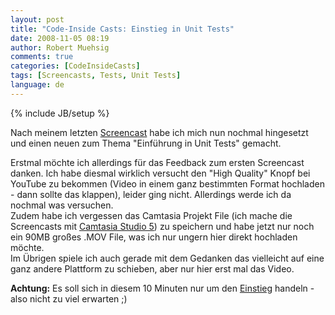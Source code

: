 ```yaml
---
layout: post
title: "Code-Inside Casts: Einstieg in Unit Tests"
date: 2008-11-05 08:19
author: Robert Muehsig
comments: true
categories: [CodeInsideCasts]
tags: [Screencasts, Tests, Unit Tests]
language: de
---
```

{% include JB/setup %}
<p>Nach meinem letzten <a href="{{BASE_PATH}}/2008/10/17/code-inside-casts-jetzt-auch-noch-videos/" target="_blank">Screencast</a> habe ich mich nun nochmal hingesetzt und einen neuen zum Thema "Einführung in Unit Tests" gemacht.</p> <p>Erstmal möchte ich allerdings für das Feedback zum ersten Screencast danken. Ich habe diesmal wirklich versucht den "High Quality" Knopf bei YouTube zu bekommen (Video in einem ganz bestimmten Format hochladen - dann sollte das klappen), leider ging nicht. Allerdings werde ich da nochmal was versuchen.<br>Zudem habe ich vergessen das Camtasia Projekt File (ich mache die Screencasts mit <a href="http://www.techsmith.de/camtasia.asp" target="_blank">Camtasia Studio 5</a>) zu speichern und habe jetzt nur noch ein 90MB großes .MOV File, was ich nur ungern hier direkt hochladen möchte.<br>Im Übrigen spiele ich auch gerade mit dem Gedanken das vielleicht auf eine ganz andere Plattform zu schieben, aber nur hier erst mal das Video.</p> <p><strong>Achtung:</strong> Es soll sich in diesem 10 Minuten nur um den <a href="{{BASE_PATH}}/2008/05/22/howto-einfache-tests-unittests-oder-keine-angst-vor-unittests/" target="_blank">Einstieg</a> handeln - also nicht zu viel erwarten ;)</p> <div class="wlWriterSmartContent" id="scid:5737277B-5D6D-4f48-ABFC-DD9C333F4C5D:c790bc06-8df6-4ec3-9629-e8155fd2afdc" style="padding-right: 0px; display: inline; padding-left: 0px; padding-bottom: 0px; margin: 0px; padding-top: 0px"><div id="39472a23-f24e-4346-81ab-aec34cce2998" style="margin: 0px; padding: 0px; display: inline;"><div><a href="http://youtube.com/watch?v=tjAv1-Qb4rY" target="_new"><img src="{{BASE_PATH}}/assets/wp-images-de/video3de20f7abe50.jpg" galleryimg="no" onload="var downlevelDiv = document.getElementById('39472a23-f24e-4346-81ab-aec34cce2998'); downlevelDiv.innerHTML = &quot;&lt;div&gt;&lt;object width=\&quot;425\&quot; height=\&quot;355\&quot;&gt;&lt;param name=\&quot;movie\&quot; value=\&quot;http://www.youtube.com/v/tjAv1-Qb4rY\&quot;&gt;&lt;\/param&gt;&lt;param name=\&quot;wmode\&quot; value=\&quot;transparent\&quot;&gt;&lt;\/param&gt;&lt;embed src=\&quot;http://www.youtube.com/v/tjAv1-Qb4rY\&quot; type=\&quot;application/x-shockwave-flash\&quot; wmode=\&quot;transparent\&quot; width=\&quot;425\&quot; height=\&quot;355\&quot;&gt;&lt;\/embed&gt;&lt;\/object&gt;&lt;\/div&gt;&quot;;" alt=""></a></div></div></div>
